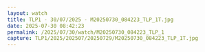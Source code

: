 ```yaml
---
layout: watch
title: TLP1 - 30/07/2025 - M20250730_084223_TLP_1T.jpg
date: 2025-07-30 08:42:23
permalink: /2025/07/30/watch/M20250730_084223_TLP_1
capture: TLP1/2025/202507/20250729/M20250730_084223_TLP_1T.jpg
---
```

